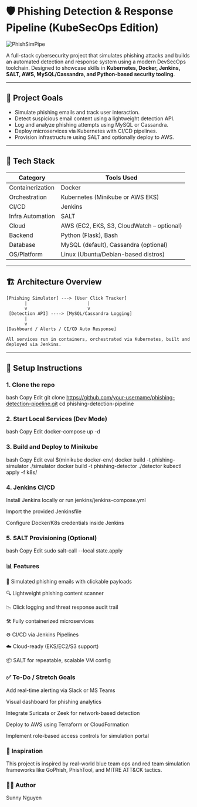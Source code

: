 # 🛡️ Phishing Detection & Response Pipeline (KubeSecOps Edition)
![PhishSimPipe](https://github.com/user-attachments/assets/e699a94a-c283-46b4-8530-c8e63a8756e0)

A full-stack cybersecurity project that simulates phishing attacks and builds an automated detection and response system using a modern DevSecOps toolchain. Designed to showcase skills in **Kubernetes, Docker, Jenkins, SALT, AWS, MySQL/Cassandra, and Python-based security tooling**.

---

## 📌 Project Goals

- Simulate phishing emails and track user interaction.
- Detect suspicious email content using a lightweight detection API.
- Log and analyze phishing attempts using MySQL or Cassandra.
- Deploy microservices via Kubernetes with CI/CD pipelines.
- Provision infrastructure using SALT and optionally deploy to AWS.

---

## 🚀 Tech Stack

| Category         | Tools Used                                                |
|------------------|-----------------------------------------------------------|
| Containerization | Docker                                                    |
| Orchestration    | Kubernetes (Minikube or AWS EKS)                          |
| CI/CD            | Jenkins                                                   |
| Infra Automation | SALT                                                      |
| Cloud            | AWS (EC2, EKS, S3, CloudWatch – optional)                 |
| Backend          | Python (Flask), Bash                                      |
| Database         | MySQL (default), Cassandra (optional)                     |
| OS/Platform      | Linux (Ubuntu/Debian-based distros)                       |

---

## 🏗️ Architecture Overview

```text
[Phishing Simulator] ---> [User Click Tracker]
       |                       |
       v                       v
 [Detection API] ----> [MySQL/Cassandra Logging]
       |
       v
[Dashboard / Alerts / CI/CD Auto Response]

All services run in containers, orchestrated via Kubernetes, built and deployed via Jenkins.
```
---

## 🔧 Setup Instructions
### 1. Clone the repo
bash
Copy
Edit
git clone https://github.com/your-username/phishing-detection-pipeline.git
cd phishing-detection-pipeline
### 2. Start Local Services (Dev Mode)
bash
Copy
Edit
docker-compose up -d
### 3. Build and Deploy to Minikube
bash
Copy
Edit
eval $(minikube docker-env)
docker build -t phishing-simulator ./simulator
docker build -t phishing-detector ./detector
kubectl apply -f k8s/
### 4. Jenkins CI/CD
Install Jenkins locally or run jenkins/jenkins-compose.yml

Import the provided Jenkinsfile

Configure Docker/K8s credentials inside Jenkins

### 5. SALT Provisioning (Optional)
bash
Copy
Edit
sudo salt-call --local state.apply
### 📊 Features
🧪 Simulated phishing emails with clickable payloads

🔍 Lightweight phishing content scanner

📉 Click logging and threat response audit trail

🛠️ Fully containerized microservices

⚙️ CI/CD via Jenkins Pipelines

☁️ Cloud-ready (EKS/EC2/S3 support)

📦 SALT for repeatable, scalable VM config

### ✅ To-Do / Stretch Goals
 Add real-time alerting via Slack or MS Teams

 Visual dashboard for phishing analytics

 Integrate Suricata or Zeek for network-based detection

 Deploy to AWS using Terraform or CloudFormation

 Implement role-based access controls for simulation portal

### 🧠 Inspiration
This project is inspired by real-world blue team ops and red team simulation frameworks like GoPhish, PhishTool, and MITRE ATT&CK tactics.

### 👨‍💻 Author
Sunny Nguyen


